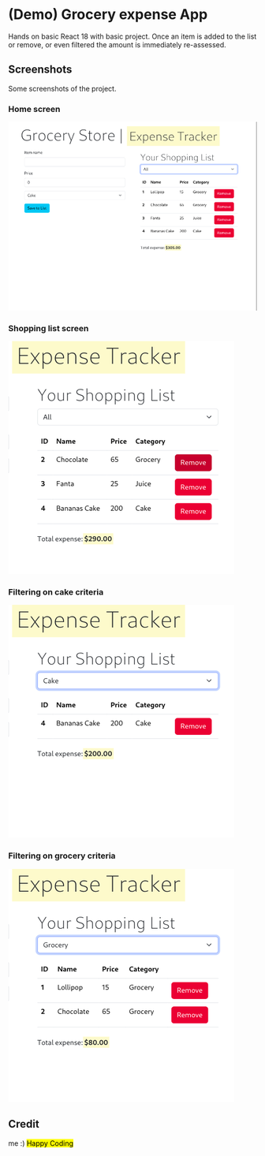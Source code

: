 # (Demo) Grocery expense App

Hands on basic React 18 with basic project. Once an item is added to the list or remove, or even filtered the amount is immediately re-assessed.

## Screenshots

Some screenshots of the project.

### Home screen

![Home](./screenshots/home.png)

### Shopping list screen

![Shopping list](./screenshots/shopping_list.png)

### Filtering on cake criteria

![Only cakes](./screenshots/filter_cake.png)

### Filtering on grocery criteria

![Only groceries](./screenshots/filter_grocery.png)

## Credit

me :) <mark>Happy Coding</mark>
